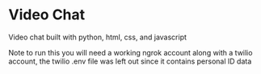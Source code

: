 # Video Chat
Video chat built with python, html, css, and javascript

Note to run this you will need a working ngrok account along with a twilio account, the twilio .env file was left out
since it contains personal ID data
